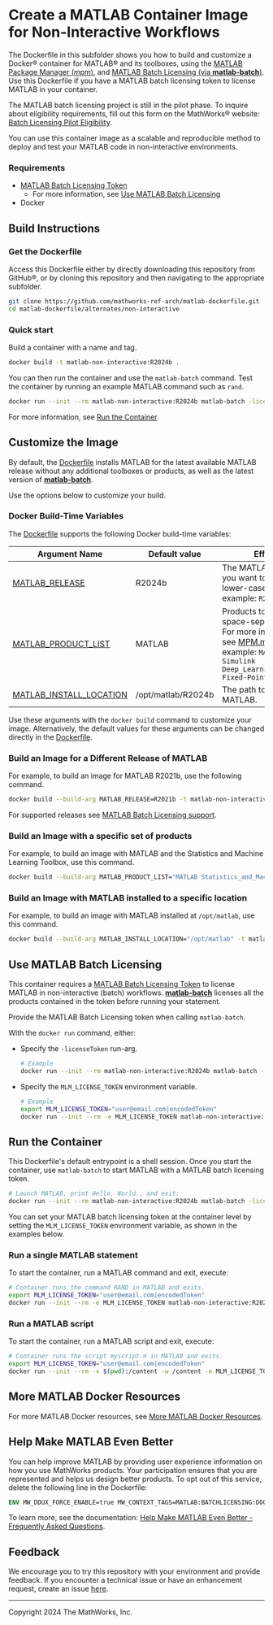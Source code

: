 # Create a MATLAB Container Image for Non-Interactive Workflows

The Dockerfile in this subfolder shows you how to build and customize a Docker&reg; container for MATLAB&reg; and its toolboxes, using the [MATLAB Package Manager (*mpm*)](../../MPM.md), and [MATLAB Batch Licensing (via **matlab-batch**)](MATLAB-BATCH.md). Use this Dockerfile if you have a MATLAB batch licensing token to license MATLAB in your container.

The MATLAB batch licensing project is still in the pilot phase. To inquire about eligibility requirements, fill out this form on the MathWorks&reg; website: [Batch Licensing Pilot Eligibility](https://www.mathworks.com/support/batch-tokens.html).

You can use this container image as a scalable and reproducible method to deploy and test your MATLAB code in non-interactive environments.

### Requirements
* [MATLAB Batch Licensing Token](MATLAB-BATCH.md#matlab-batch-licensing-token)
    * For more information, see [Use MATLAB Batch Licensing](#use-matlab-batch-licensing)
* Docker

## Build Instructions

### Get the Dockerfile

Access this Dockerfile either by directly downloading this repository from GitHub&reg;, or by cloning this repository and then navigating to the appropriate subfolder.

```bash
git clone https://github.com/mathworks-ref-arch/matlab-dockerfile.git
cd matlab-dockerfile/alternates/non-interactive
```

### Quick start

Build a container with a name and tag.
```bash
docker build -t matlab-non-interactive:R2024b .
```

You can then run the container and use the `matlab-batch` command. Test the container by running an example MATLAB command such as `rand`.
```bash
docker run --init --rm matlab-non-interactive:R2024b matlab-batch -licenseToken "user@email.com|encodedToken" "rand"
```
For more information, see [Run the Container](#run-the-container).

## Customize the Image

By default, the [Dockerfile](Dockerfile) installs MATLAB for the latest available MATLAB release without any additional toolboxes or products, as well as the latest version of [**matlab-batch**](MATLAB-BATCH.md).

Use the options below to customize your build.

### Docker Build-Time Variables
The [Dockerfile](Dockerfile) supports the following Docker build-time variables:

| Argument Name | Default value | Effect |
|---|---|---|
| [MATLAB_RELEASE](#build-an-image-for-a-different-release-of-matlab) | R2024b | The MATLAB release you want to install, in lower-case. For example: `R2022a` |
| [MATLAB_PRODUCT_LIST](#build-an-image-with-a-specific-set-of-products) | MATLAB | Products to install as a space-separated list. For more information, see [MPM.md](../../MPM.md). For example: `MATLAB Simulink Deep_Learning_Toolbox Fixed-Point_Designer` |
| [MATLAB_INSTALL_LOCATION](#build-an-image-with-matlab-installed-to-a-specific-location) | /opt/matlab/R2024b | The path to install MATLAB. |

Use these arguments with the `docker build` command to customize your image.
Alternatively, the default values for these arguments can be changed directly in the [Dockerfile](Dockerfile).

### Build an Image for a Different Release of MATLAB

For example, to build an image for MATLAB R2021b, use the following command.
```bash
docker build --build-arg MATLAB_RELEASE=R2021b -t matlab-non-interactive:R2021b .
```

For supported releases see [MATLAB Batch Licensing support](MATLAB-BATCH.md#limitations).

### Build an Image with a specific set of products

For example, to build an image with MATLAB and the Statistics and Machine Learning Toolbox, use this command.
```bash
docker build --build-arg MATLAB_PRODUCT_LIST="MATLAB Statistics_and_Machine_Learning_Toolbox" -t matlab-stats-non-interactive:R2024b .
```

### Build an Image with MATLAB installed to a specific location

For example, to build an image with MATLAB installed at `/opt/matlab`, use this command.
```bash
docker build --build-arg MATLAB_INSTALL_LOCATION="/opt/matlab" -t matlab-non-interactive:R2024b .
```

## Use MATLAB Batch Licensing
This container requires a [MATLAB Batch Licensing Token](MATLAB-BATCH.md#matlab-batch-licensing-token) to license MATLAB in non-interactive (batch) workflows. [**matlab-batch**](MATLAB-BATCH.md) licenses all the products contained in the token before running your statement.

Provide the MATLAB Batch Licensing token when calling `matlab-batch`.

With the `docker run` command, either:

- Specify the `-licenseToken` run-arg.
    ```bash
    # Example
    docker run --init --rm matlab-non-interactive:R2024b matlab-batch -licenseToken "user@email.com|encodedToken" "disp('Hello, World.')"
    ```

- Specify the `MLM_LICENSE_TOKEN` environment variable.
    ```bash
    # Example
    export MLM_LICENSE_TOKEN="user@email.com|encodedToken"
    docker run --init --rm -e MLM_LICENSE_TOKEN matlab-non-interactive:R2024b matlab-batch "disp('Hello, World.')"
    ```

## Run the Container
This Dockerfile's default entrypoint is a shell session. Once you start the container, use `matlab-batch` to start MATLAB with a MATLAB batch licensing token.

```bash
# Launch MATLAB, print Hello, World., and exit:
docker run --init --rm matlab-non-interactive:R2024b matlab-batch -licenseToken "user@email.com|encodedToken" "disp('Hello, World.')"
```

You can set your MATLAB batch licensing token at the container level by setting the `MLM_LICENSE_TOKEN` environment variable, as shown in the examples below.

### Run a single MATLAB statement
To start the container, run a MATLAB command and exit, execute:
```bash
# Container runs the command RAND in MATLAB and exits.
export MLM_LICENSE_TOKEN="user@email.com|encodedToken"
docker run --init --rm -e MLM_LICENSE_TOKEN matlab-non-interactive:R2024b matlab-batch rand
```

### Run a MATLAB script
To start the container, run a MATLAB script and exit, execute:
```bash
# Container runs the script myscript.m in MATLAB and exits.
export MLM_LICENSE_TOKEN="user@email.com|encodedToken"
docker run --init --rm -v $(pwd):/content -w /content -e MLM_LICENSE_TOKEN matlab-non-interactive:R2024b matlab-batch "myscript"
```

## More MATLAB Docker Resources
For more MATLAB Docker resources, see [More MATLAB Docker Resources](../../README.md#more-matlab-docker-resources).

## Help Make MATLAB Even Better
You can help improve MATLAB by providing user experience information on how you use MathWorks products. Your participation ensures that you are represented and helps us design better products. To opt out of this service, delete the following line in the Dockerfile:
```Dockerfile
ENV MW_DDUX_FORCE_ENABLE=true MW_CONTEXT_TAGS=MATLAB:BATCHLICENSING:DOCKERFILE:V1
```

To learn more, see the documentation: [Help Make MATLAB Even Better - Frequently Asked Questions](https://www.mathworks.com/support/faq/user_experience_information_faq.html).

## Feedback
We encourage you to try this repository with your environment and provide feedback. If you encounter a technical issue or have an enhancement request, create an issue [here](https://github.com/mathworks-ref-arch/matlab-dockerfile/issues).

---
Copyright 2024 The MathWorks, Inc.
